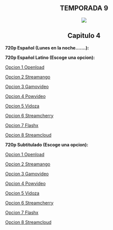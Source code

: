 ## <div align="center">TEMPORADA 9
<div align="center"><img src="https://image.tmdb.org/t/p/w780/vv8lzWVRh7W5O5yZzbKjOVTNvUh.jpg"></div>

## <div align="center">Capitulo 4</center></div>

<b>720p Español (Lunes en la noche.......):</b>


<b>720p Español Latino (Escoge una opcion):</b>

<a href="https://openload.co/f/-bUpAifbxuo/">Opcion 1 Openload</a>

<a href="https://streamango.com/f/pcoqeqdfmfpoqqlf/">Opcion 2 Streamango</a>

<a href="http://gamovideo.com/1ar6epw0zr79">Opcion 3 Gamovideo</a>

<a href="http://powvideo.net/ulnzu5eve04j">Opcion 4 Powvideo</a>

<a href="https://vidoza.net/4h29jb6ctdfl.html">Opcion 5 Vidoza</a>

<a href="https://streamcherry.com/f/kfsomcokdnfbpdfl/">Opcion 6 Streamcherry</a>

<a href="https://www.flashx.tv/37clk61mvxk4.html">Opcion 7 Flashx</a>

<a href="http://streamcloud.eu/1gibdvjfk9j8">Opcion 8 Streamcloud</a>

<b>720p Subtitulado (Escoge una opcion):</b>

<a href="https://openload.co/f/J4OfP63cke4/">Opcion 1 Openload</a>

<a href="https://streamango.com/f/cmdfkfsokmcptnlq/">Opcion 2 Streamango</a>

<a href="http://gamovideo.com/f5sai6fmwuja">Opcion 3 Gamovideo</a>

<a href="http://powvideo.net/qcbw0roax6lg">Opcion 4 Powvideo</a>

<a href="https://vidoza.net/elj9j8spsshc.html">Opcion 5 Vidoza</a>

<a href="https://streamcherry.com/f/qbqltqddcmdktncs/">Opcion 6 Streamcherry</a>

<a href="https://www.flashx.tv/n0zt37kz77xk.html">Opcion 7 Flashx</a>

<a href="http://streamcloud.eu/3ozfcxmyppjh">Opcion 8 Streamcloud</a>
